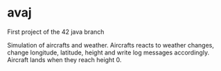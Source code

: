 # avaj
First project of the 42 java branch

Simulation of aircrafts and weather. Aircrafts reacts to weather changes, change longitude, latitude, height and write log messages accordingly. Aircraft lands when they reach height 0.
